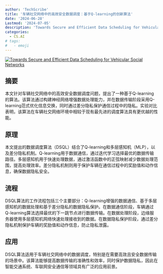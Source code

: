 ```yaml
---
author: 'TechScribe'
title: '车辆社交网络中的高效安全数据调度：基于Q-learning的创新算法'
date: '2024-06-28'
Lastmod: '2024-07-05'
description: 'Towards Secure and Efficient Data Scheduling for Vehicular Social Networks'
categories:
  - CS.AI
# tags:
#   - emoji
---
```


[![Towards Secure and Efficient Data Scheduling for Vehicular Social Networks](https://arxiv-research-1301205113.cos.ap-guangzhou.myqcloud.com/images/2407.00141v1.pdf_0.jpg)](https://arxiv.org/abs/2407.00141v1)

## 摘要

本文针对车辆社交网络中的高效安全数据调度问题，提出了一种基于Q-learning的算法。该算法通过构建神经网络增强数据处理能力，并在数据传输阶段采用Q-learning范式优化信息交换，同时通过差分隐私保护通信过程中的隐私。实验对比表明，该算法在车辆社交网络环境中相较于现有最先进的调度算法具有更优越的性能。<!--more-->

## 原理

本文提出的数据调度算法（DSQL）结合了Q-learning和多层感知机（MLP），以及差分隐私机制。Q-learning用于数据通信，通过迭代学习选择最优的数据传输路径。多层感知机用于快速处理数据，通过激活函数中的正弦映射减少数据处理范围，提高处理效率。差分隐私机制则用于保护车辆在通信过程中的奖励值和动作信息，确保数据隐私安全。

## 流程

DSQL算法的工作流程包括三个主要部分：Q-learning增强的数据通信、基于多层感知机的数据处理和基于差分隐私的数据隐私保护。在数据通信阶段，车辆通过Q-learning算法选择最优的下一跳节点进行数据传输。在数据处理阶段，边缘服务器使用多层感知机网络快速处理接收到的数据。在数据隐私保护阶段，通过差分隐私机制保护车辆的奖励值和动作信息，防止隐私泄露。

## 应用

DSQL算法适用于车辆社交网络中的数据调度，特别是在需要高效且安全数据传输的场景中。该算法能够提高数据传输的准确性和效率，同时保护数据隐私，因此在智能交通系统、车联网安全通信等领域具有广泛的应用前景。